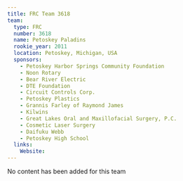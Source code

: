 ```yaml
---
title: FRC Team 3618
team:
  type: FRC
  number: 3618
  name: Petoskey Paladins
  rookie_year: 2011
  location: Petoskey, Michigan, USA
  sponsors:
    - Petoskey Harbor Springs Community Foundation
    - Noon Rotary
    - Bear River Electric
    - DTE Foundation
    - Circuit Controls Corp.
    - Petoskey Plastics
    - Grannis Farley of Raymond James
    - Kilwins
    - Great Lakes Oral and Maxillofacial Surgery, P.C.
    - Cosmetic Laser Surgery
    - Daifuku Webb
    - Petoskey High School
  links:
    Website: 
---
```

No content has been added for this team